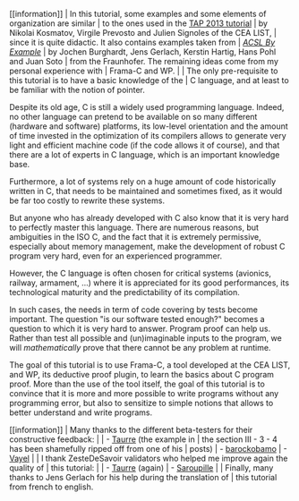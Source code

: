 [[information]]
| In this tutorial, some examples and some elements of organization are similar
| to the ones used in the [TAP 2013 tutorial](http://www.spacios.eu/TAP2013/keynotes.html)
| by Nikolai Kosmatov, Virgile Prevosto and Julien Signoles of the CEA LIST,
| since it is quite didactic. It also contains examples taken from 
| *[ACSL By Example](http://www.fokus.fraunhofer.de/download/acsl_by_example)* 
| by Jochen Burghardt, Jens Gerlach, Kerstin Hartig, Hans Pohl and Juan Soto 
| from the Fraunhofer. The remaining ideas come from my personal experience with
| Frama-C and WP.
|
| The only pre-requisite to this tutorial is to have a basic knowledge of the
| C language, and at least to be familiar with the notion of pointer.

Despite its old age, C is still a widely used programming language. Indeed,
no other language can pretend to be available on so many different (hardware
and software) platforms, its low-level orientation and the amount of time
invested in the optimization of its compilers allows to generate very light
and efficient machine code (if the code allows it of course), and that there
are a lot of experts in C language, which is an important knowledge base.

Furthermore, a lot of systems rely on a huge amount of code historically
written in C, that needs to be maintained and sometimes fixed, as it would
be far too costly to rewrite these systems.

But anyone who has already developed with C also know that it is very hard
to perfectly master this language. There are numerous reasons, but ambiguities
in the ISO C, and the fact that it is extremely permissive, especially about
memory management, make the development of robust C program very hard, even
for an experienced programmer.

However, the C language is often chosen for critical systems (avionics,
railway, armament, ...) where it is appreciated for its good performances,
its technological maturity and the predictability of its compilation.

In such cases, the needs in term of code covering by tests become important.
The question "is our software tested enough?" becomes a question to which
it is very hard to answer. Program proof can help us. Rather than test all
possible and (un)imaginable inputs to the program, we will *mathematically*
prove that there cannot be any problem at runtime.

The goal of this tutorial is to use Frama-C, a tool developed at the CEA
LIST, and WP, its deductive proof plugin, to learn the basics about C program
proof. More than the use of the tool itself, the goal of this tutorial is
to convince that it is more and more possible to write programs without any
programming error, but also to sensitize to simple notions that allows to
better understand and write programs.

[[information]]
| Many thanks to the different beta-testers for their constructive feedback:
| 
| - [Taurre](https://zestedesavoir.com/membres/voir/Taurre/) (the example in
| the section III - 3 - 4 has been shamefully ripped off from one of his
| posts)
| - [barockobamo](https://zestedesavoir.com/membres/voir/barockobamo/)
| - [Vayel](https://zestedesavoir.com/membres/voir/Vayel/)
|
| I thank ZesteDeSavoir validators who helped me improve again the quality of
| this tutorial:
|
| - [Taurre](https://zestedesavoir.com/membres/voir/Taurre/) (again)
| - [Saroupille](https://zestedesavoir.com/membres/voir/Saroupille/)
|
| Finally, many thanks to Jens Gerlach for his help during the translation of
| this tutorial from french to english.